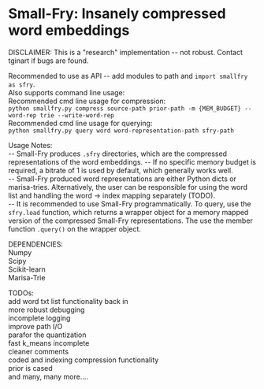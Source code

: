 # Small-Fry: Insanely compressed word embeddings 


DISCLAIMER: This is a "research" implementation -- not robust. Contact tginart if bugs are found.

Recommended to use as API -- add modules to path and ```import smallfry as sfry```.  <br />
Also supports command line usage: <br />
Recommended cmd line usage for compression: <br />
```python smallfry.py compress source-path prior-path -m {MEM_BUDGET} --word-rep trie --write-word-rep ```<br />
Recommended cmd line usage for querying: <br />
```python smallfry.py query word word-representation-path sfry-path```<br />

Usage Notes: <br />
-- Small-Fry produces ```.sfry``` directories, which are the compressed representations of the word embeddings.
-- If no specific memory budget is required, a bitrate of 1 is used by default, which generally works well. <br />
-- Small-Fry produced word representations are either Python dicts or marisa-tries. Alternatively, the user can be responsible for using the word list and handling the word -> index mapping separately (TODO). <br />
-- It is recommended to use Small-Fry programmatically. To query, use the ```sfry.load``` function, which returns a wrapper object for a memory mapped version of the compressed Small-Fry representations. The use the member function ```.query()``` on the wrapper object.

DEPENDENCIES:<br />
Numpy <br />
Scipy <br />
Scikit-learn <br />
Marisa-Trie <br />

TODOs:<br />
add word txt list functionality back in <br /> 
more robust debugging<br />
incomplete logging <br />
improve path I/O<br />
parafor the quantization <br />
fast k_means incomplete <br />
cleaner comments<br />
coded and indexing compression functionality<br />
prior is cased<br />
and many, many more....<br />
